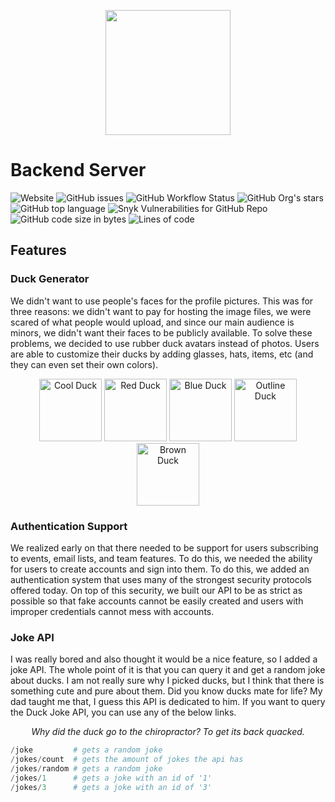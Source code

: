 <p align="center">
<img width="200" src="https://raw.githubusercontent.com/fairfield-programming/backend-server/2d8826df2790798c0c0e8e47ca64c45432d9b5cb/.github/media/logo-full.svg">
</p>

# Backend Server

![Website](https://img.shields.io/website?down_color=lightgrey&down_message=offline&up_color=blue&up_message=online&url=https%3A%2F%2Ffairfieldprogramming.org)
![GitHub issues](https://img.shields.io/github/issues/fairfield-programming/backend-server)
![GitHub Workflow Status](https://img.shields.io/github/workflow/status/fairfield-programming/backend-server/Main)
![GitHub Org's stars](https://img.shields.io/github/stars/fairfield-programming)
![GitHub top language](https://img.shields.io/github/languages/top/fairfield-programming/backend-server)
![Snyk Vulnerabilities for GitHub Repo](https://img.shields.io/snyk/vulnerabilities/github/fairfield-programming/backend-server)
![GitHub code size in bytes](https://img.shields.io/github/languages/code-size/fairfield-programming/backend-server)
![Lines of code](https://img.shields.io/tokei/lines/github/fairfield-programming/backend-server)

## Features

### Duck Generator

We didn't want to use people's faces for the profile pictures. This was for three reasons: we didn't want to pay for hosting the image files, we were scared of what people would upload, and since our main audience is minors, we didn't want their faces to be publicly available. To solve these problems, we decided to use rubber duck avatars instead of photos. Users are able to customize their ducks by adding glasses, hats, items, etc (and they can even set their own colors).

<p align="center">

<img width="100" src="https://fairfield-programming.herokuapp.com/duck/0103000135/30" alt="Cool Duck">
<img width="100" src="https://fairfield-programming.herokuapp.com/duck/0201000054/30" alt="Red Duck">
<img width="100" src="https://fairfield-programming.herokuapp.com/duck/0300000040/30" alt="Blue Duck">
<img width="100" src="https://fairfield-programming.herokuapp.com/duck/0100000011/30" alt="Outline Duck">
<img width="100" src="https://fairfield-programming.herokuapp.com/duck/0002000021/30" alt="Brown Duck">

</p>

### Authentication Support

We realized early on that there needed to be support for users subscribing to events, email lists, and team features. To do this, we needed the ability for users to create accounts and sign into them. To do this, we added an authentication system that uses many of the strongest security protocols offered today. On top of this security, we built our API to be as strict as possible so that fake accounts cannot be easily created and users with improper credentials cannot mess with accounts.

### Joke API

I was really bored and also thought it would be a nice feature, so I added a joke API. The whole point of it is that you can query it and get a random joke about ducks. I am not really sure why I picked ducks, but I think that there is something cute and pure about them. Did you know ducks mate for life? My dad taught me that, I guess this API is dedicated to him. If you want to query the Duck Joke API, you can use any of the below links.

<p align="center">
<i>Why did the duck go to the chiropractor? To get its back quacked.</i>
</p>

```python
/joke         # gets a random joke
/jokes/count  # gets the amount of jokes the api has
/jokes/random # gets a random joke
/jokes/1      # gets a joke with an id of '1'
/jokes/3      # gets a joke with an id of '3'
```
